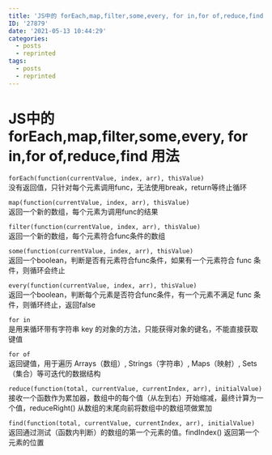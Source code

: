 ```yaml
---
title: 'JS中的 forEach,map,filter,some,every, for in,for of,reduce,find 用法'
ID: '27879'
date: '2021-05-13 10:44:29'
categories:
  - posts
  - reprinted
tags:
  - posts
  - reprinted
---
```


# JS中的 forEach,map,filter,some,every, for in,for of,reduce,find 用法

`forEach(function(currentValue, index, arr), thisValue)`  
没有返回值，只针对每个元素调用func，无法使用break，return等终止循环

`map(function(currentValue, index, arr), thisValue)`  
返回一个新的数组，每个元素为调用func的结果

`filter(function(currentValue, index, arr), thisValue)`  
返回一个新的数组，每个元素符合func条件的数组

`some(function(currentValue, index, arr), thisValue)`  
返回一个boolean，判断是否有元素符合func条件，如果有一个元素符合 func 条件，则循环会终止

`every(function(currentValue, index, arr), thisValue)`  
返回一个boolean，判断每个元素是否符合func条件，有一个元素不满足 func 条件，则循环终止，返回false

`for in`  
是用来循环带有字符串 key 的对象的方法，只能获得对象的键名，不能直接获取键值

`for of`  
返回键值，用于遍历 Arrays（数组）, Strings（字符串）, Maps（映射）, Sets（集合）等可迭代的数据结构

`reduce(function(total, currentValue, currentIndex, arr), initialValue)`  
接收一个函数作为累加器，数组中的每个值（从左到右）开始缩减，最终计算为一个值，reduceRight() 从数组的末尾向前将数组中的数组项做累加

`find(function(total, currentValue, currentIndex, arr), initialValue)`  
返回通过测试（函数内判断）的数组的第一个元素的值。findIndex() 返回第一个元素的位置
 
